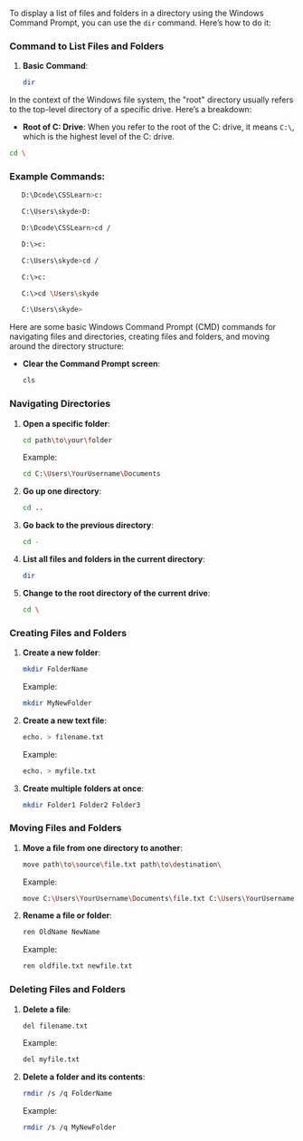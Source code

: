 To display a list of files and folders in a directory using the Windows Command Prompt, you can use the `dir` command. Here’s how to do it:

### Command to List Files and Folders

1. **Basic Command**:
   ```bash
   dir
   ```

In the context of the Windows file system, the "root" directory usually refers to the top-level directory of a specific drive. Here’s a breakdown:

- **Root of C: Drive**: When you refer to the root of the C: drive, it means `C:\`, which is the highest level of the C: drive.

```bash
cd \
```

### Example Commands:

```bash
   D:\Dcode\CSSLearn>c:

   C:\Users\skyde>D:

   D:\Dcode\CSSLearn>cd /

   D:\>c:

   C:\Users\skyde>cd /

   C:\>c:

   C:\>cd \Users\skyde

   C:\Users\skyde>
```

Here are some basic Windows Command Prompt (CMD) commands for navigating files and directories, creating files and folders, and moving around the directory structure:

- **Clear the Command Prompt screen**:
  ```bash
  cls
  ```

### Navigating Directories

1. **Open a specific folder**:

   ```bash
   cd path\to\your\folder
   ```

   Example:

   ```bash
   cd C:\Users\YourUsername\Documents
   ```

2. **Go up one directory**:

   ```bash
   cd ..
   ```

3. **Go back to the previous directory**:

   ```bash
   cd -
   ```

4. **List all files and folders in the current directory**:

   ```bash
   dir
   ```

5. **Change to the root directory of the current drive**:
   ```bash
   cd \
   ```

### Creating Files and Folders

1. **Create a new folder**:

   ```bash
   mkdir FolderName
   ```

   Example:

   ```bash
   mkdir MyNewFolder
   ```

2. **Create a new text file**:

   ```bash
   echo. > filename.txt
   ```

   Example:

   ```bash
   echo. > myfile.txt
   ```

3. **Create multiple folders at once**:
   ```bash
   mkdir Folder1 Folder2 Folder3
   ```

### Moving Files and Folders

1. **Move a file from one directory to another**:

   ```bash
   move path\to\source\file.txt path\to\destination\
   ```

   Example:

   ```bash
   move C:\Users\YourUsername\Documents\file.txt C:\Users\YourUsername\Desktop\
   ```

2. **Rename a file or folder**:
   ```bash
   ren OldName NewName
   ```
   Example:
   ```bash
   ren oldfile.txt newfile.txt
   ```

### Deleting Files and Folders

1. **Delete a file**:

   ```bash
   del filename.txt
   ```

   Example:

   ```bash
   del myfile.txt
   ```

2. **Delete a folder and its contents**:
   ```bash
   rmdir /s /q FolderName
   ```
   Example:
   ```bash
   rmdir /s /q MyNewFolder
   ```
